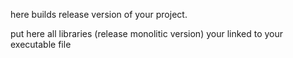 here builds release version of your project.

put here all libraries (release monolitic version) your linked to your executable file